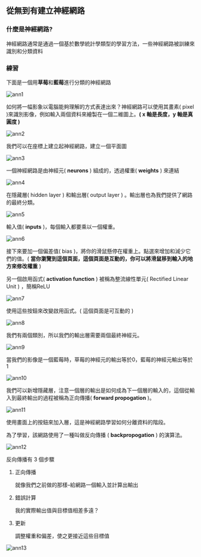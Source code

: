 ## 從無到有建立神經網路

### 什麼是神經網路?

神經網路通常是通過一個基於數學統計學類型的學習方法，一些神經網路被訓練來識別和分類資料

### 練習

下面是一個用**草莓**和**藍莓**進行分類的神經網路

![ann1](<https://raw.githubusercontent.com/coolgood88142/markdown_note/master/assets/images/ann1.png>)

如何將一幅影象以電腦能夠理解的方式表達出來？神經網路可以使用其畫素( pixel )來識別影像，例如輸入兩個資料來繪製在一個二維圖上。**( x 軸是長度，y 軸是真圓度 )**

![ann2](<https://raw.githubusercontent.com/coolgood88142/markdown_note/master/assets/images/ann2.png>)

我們可以在座標上建立起神經網路，建立一個平面圖

![ann3](<https://raw.githubusercontent.com/coolgood88142/markdown_note/master/assets/images/ann3.png>)

一個神經網路是由神經元( **neurons** ) 組成的，透過權重( **weights** ) 來連結

![ann4](<https://raw.githubusercontent.com/coolgood88142/markdown_note/master/assets/images/ann4.png>)

在隱藏層( hidden layer ) 和輸出層( output layer ) 。輸出層也為我們提供了網路的最終分類。

![ann5](<https://raw.githubusercontent.com/coolgood88142/markdown_note/master/assets/images/ann5.png>)

輸入值( **inputs** )，每個輸入都要乘以一個權重。

![ann6](<https://raw.githubusercontent.com/coolgood88142/markdown_note/master/assets/images/ann6.png>)

接下來要加一個偏差值( bias )，將你的滑鼠懸停在權重上。點選來增加和減少它們的值。( **當你瀏覽到這個頁面，這個頁面是互動的，你可以將滑鼠移到輸入的地方來修改權重** )

另一個啟用函式( **activation function** ) 被稱為整流線性單元( Rectified Linear Unit ) ，簡稱ReLU

![ann7](<https://raw.githubusercontent.com/coolgood88142/markdown_note/master/assets/images/ann7.png>)

使用這些按鈕來改變啟用函式。( 這個頁面是可互動的 )

![ann8](<https://raw.githubusercontent.com/coolgood88142/markdown_note/master/assets/images/ann8.png>)

我們有兩個類別，所以我們的輸出層需要兩個最終神經元。

![ann9](<https://raw.githubusercontent.com/coolgood88142/markdown_note/master/assets/images/ann9.png>)

當我們的影像是一個藍莓時，草莓的神經元的輸出等於0，藍莓的神經元輸出等於1

![ann10](<https://raw.githubusercontent.com/coolgood88142/markdown_note/master/assets/images/ann10.png>)

我們可以新增隱藏層，注意一個層的輸出是如何成為下一個層的輸入的，這個從輸入到最終輸出的過程被稱為正向傳播( **forward propogation** )。

![ann11](<https://raw.githubusercontent.com/coolgood88142/markdown_note/master/assets/images/ann11.png>)

使用畫面上的按鈕來加入層，這是神經網路學習如何分離資料的階段。

為了學習，該網路使用了一種叫做反向傳播 ( **backpropogation** ) 的演算法。

![ann12](<https://raw.githubusercontent.com/coolgood88142/markdown_note/master/assets/images/ann12.png>)

反向傳播有 3 個步驟

1. 正向傳播

   就像我們之前做的那樣–給網路一個輸入並計算出輸出

2. 錯誤計算

   我的實際輸出值與目標值相差多遠？

3. 更新

   調整權重和偏差，使之更接近這些目標值

![ann13](<https://raw.githubusercontent.com/coolgood88142/markdown_note/master/assets/images/ann13.png>)